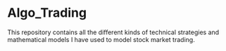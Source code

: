 # Algo_Trading
  This repository contains all the different kinds of technical strategies and mathematical models I have used to model stock market trading.
